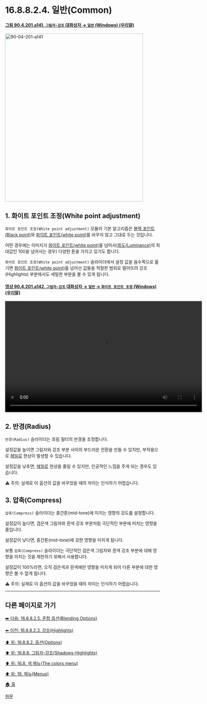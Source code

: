 # 16.8.8.2.4. 일반(Common)

<a id="90-04-201-a141"></a>

#### [그림 90.4.201.a141. `그림자-강조` 대화상자 → `일반` (Windows) (우리말)](./90-04-0201-shadows_highlights.md#90-04-201-a141)
<img width="448" height="545" alt="90-04-201-a141" src="https://github.com/user-attachments/assets/ac30d799-de59-4608-b668-a86f1746364c" />

<a id="16-08-08-02-04-s1"></a>

## 1. 화이트 포인트 조정(White point adjustment)
`화이트 포인트 조정(White point adjustment)` 모듈의 기본 알고리즘은 [블랙 포인트(Black point)](./19-glossaryx-black_point.md)와 [화이트 포인트(white point)](./19-glossaryx-white_point.md)를 바꾸지 않고 그대로 두는 것입니다.

어떤 경우에는 이미지가 [화이트 포인트(white point)](./19-glossaryx-white_point.md)를 넘어서([휘도(Luminance)](./19-glossaryx-luminance.md)의 최대값인 100을 넘어서는 경우) 다양한 톤을 가지고 있기도 합니다.

`화이트 포인트 조정(White point adjustment)` 슬라이더에서 설정 값을 음수쪽으로 옮기면 [화이트 포인트(white point)](./19-glossaryx-white_point.md)를 넘어선 값들을 적절한 범위로 떨어뜨려 강조(Highlights) 부분에서도 세밀한 부분을 볼 수 있게 됩니다.

<a id="90-04-201-a142"></a>

#### [영상 90.4.201.a142. `그림자-강조` 대화상자 → `일반` → `화이트 포인트 조정` (Windows) (우리말)](./90-04-0201-shadows_highlights.md#90-04-201-a142)
<video controls="controls" width="640" height="360" src="https://github.com/user-attachments/assets/1ba5377b-d767-42de-bedc-2c71b8736d76"></video>

<a id="16-08-08-02-04-s2"></a>

## 2. 반경(Radius)
`반경(Radius)` 슬라이더는 흐림 필터의 반경을 조정합니다.

설정값을 높이면 그림자와 강조 부분 사이의 부드러운 전환을 만들 수 있지만, 부작용으로 [헤일로](./19-glossaryx-halo.md) 현상이 발생할 수 있습니다.

설정값을 낮추면, [헤일로](./19-glossaryx-halo.md) 현상을 줄일 수 있지만, 인공적인 느낌을 주게 되는 경우도 있습니다.

⚠️ 주의: 실제로 이 옵션의 값을 바꾸었을 때의 차이는 인식하기 어렵습니다.

<a comment="TODO 실제 사례 확인하여 추가하기"></a>

<a id="16-08-08-02-04-s3"></a>

## 3. 압축(Compress)
`압축(Compress)` 슬라이더는 중간톤(mid-tone)에 미치는 영향의 강도를 설정합니다.

설정값이 높다면, 검은색 그림자와 흰색 강조 부분처럼 극단적인 부분에 미치는 영향을 줄입니다.

설정값이 낮다면, 중간톤(mid-tone)에 강한 영향을 미치게 됩니다.

보통 `압축(Compress)` 슬라이더는 극단적인 검은색 그림자와 흰색 강조 부분에 대해 영향을 미치는 것을 제한하기 위해서 사용합니다.

설정값이 100%라면, 오직 검은색과 흰색에만 영향을 미치게 되어 다른 부분에 대한 영향은 볼 수 없게 됩니다.

⚠️ 주의: 실제로 이 옵션의 값을 바꾸었을 때의 차이는 인식하기 어렵습니다.

<a comment="TODO 실제 사례 확인하여 추가하기"></a>

***

## 다른 페이지로 가기

[➡️ 다음: 16.8.8.2.5. 혼합 옵션(Blending Options)](./16-08-08-02-05-blending_options.md)

[⬅️ 이전: 16.8.8.2.3. 강조(Highlights)](./16-08-08-02-03-highlights.md)

[⬆️ 위: 16.8.8.2. 옵션(Options)](./16-08-08-02-00-options.md)

[⬆️ 위: 16.8.8. 그림자-강조(Shadows-Highlights)](./16-08-08-00-shadows-highlights.md)

[⬆️ 위: 16.8. 색 메뉴(The colors menu)](./16-08-00-the-colors-menu.md)

[⬆️ 위: 16. 메뉴(Menus)](./16-00-menus.md)

[🏠 홈](./00-home.md)

[원문](https://docs.gimp.org/2.10/ko/gimp-filter-shadows-highlights.html#idm30937)